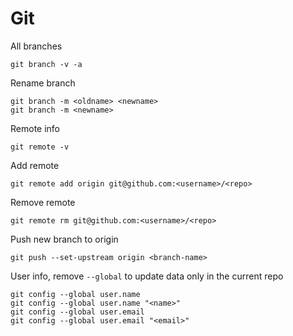 # Git

All branches
```
git branch -v -a
```

Rename branch
```
git branch -m <oldname> <newname>
git branch -m <newname>
```

Remote info
```
git remote -v
```

Add remote
```
git remote add origin git@github.com:<username>/<repo>
```

Remove remote
```
git remote rm git@github.com:<username>/<repo>
```

Push new branch to origin
```
git push --set-upstream origin <branch-name>
```

User info, remove `--global` to update data only in the current repo
```
git config --global user.name
git config --global user.name "<name>"
git config --global user.email
git config --global user.email "<email>"
```
